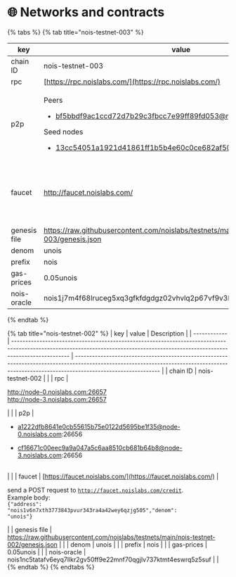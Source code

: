 # 🌐 Networks and contracts

{% tabs %}
{% tab title="nois-testnet-003" %}


| key          | value                                                                                                                                                                                          | Description                                                                                                                                                                                |
| ------------ | ---------------------------------------------------------------------------------------------------------------------------------------------------------------------------------------------- | ------------------------------------------------------------------------------------------------------------------------------------------------------------------------------------------ |
| chain ID     | nois-testnet-003                                                                                                                                                                               |                                                                                                                                                                                            |
| rpc          | [https://rpc.noislabs.com/](https://rpc.noislabs.com/)                                                                                                                                         |                                                                                                                                                                                            |
| p2p          | <p>Peers</p><ul><li>bf5bbdf9ac1ccd72d7b29c3fbcc7e99ff89fd053@rpc.noislabs.com:26656</li></ul><p>Seed nodes</p><ul><li>13cc54051a1921d41861ff1b5b4e60c0ce682af5@155.138.205.237:36656</li></ul> |                                                                                                                                                                                            |
| faucet       | http://faucet.noislabs.com/                                                                                                                                                                    | <p>send a POST request to <code>http://faucet.noislabs.com/credit</code>.<br>Example body:<br><code>{"address": "nois1v6n7xth3773843pvur343ra4a42wey6qzjg505","denom": "unois"}</code></p> |
| genesis file | https://raw.githubusercontent.com/noislabs/testnets/main/nois-testnet-003/genesis.json                                                                                                         |                                                                                                                                                                                            |
| denom        | unois                                                                                                                                                                                          |                                                                                                                                                                                            |
| prefix       | nois                                                                                                                                                                                           |                                                                                                                                                                                            |
| gas-prices   | 0.05unois                                                                                                                                                                                      |                                                                                                                                                                                            |
| nois-oracle  | nois1j7m4f68lruceg5xq3gfkfdgdgz02vhvlq2p67vf9v3hwdydaat3sajzcy5                                                                                                                                |                                                                                                                                                                                            |
{% endtab %}

{% tab title="nois-testnet-002" %}
| key          | value                                                                                                                                                                            | Description                                                                                                                                                                                |
| ------------ | -------------------------------------------------------------------------------------------------------------------------------------------------------------------------------- | ------------------------------------------------------------------------------------------------------------------------------------------------------------------------------------------ |
| chain ID     | nois-testnet-002                                                                                                                                                                 |                                                                                                                                                                                            |
| rpc          | <p>http://node-0.noislabs.com:26657<br>http://node-3.noislabs.com:26657</p>                                                                                                      |                                                                                                                                                                                            |
| p2p          | <ul><li>a1222dfb8641e0cb55615b75e0122d5695be1f35@node-0.noislabs.com:26656</li></ul><ul><li>cf16671c00eec9a9a047a5c6aa8510cb681b64b8@node-3.noislabs.com:26656<br><br></li></ul> |                                                                                                                                                                                            |
| faucet       | [https://faucet.noislabs.com/](https://faucet.noislabs.com/)                                                                                                                     | <p>send a POST request to <code>http://faucet.noislabs.com/credit</code>.<br>Example body:<br><code>{"address": "nois1v6n7xth3773843pvur343ra4a42wey6qzjg505","denom": "unois"}</code></p> |
| genesis file | https://raw.githubusercontent.com/noislabs/testnets/main/nois-testnet-002/genesis.json                                                                                           |                                                                                                                                                                                            |
| denom        | unois                                                                                                                                                                            |                                                                                                                                                                                            |
| prefix       | nois                                                                                                                                                                             |                                                                                                                                                                                            |
| gas-prices   | 0.05unois                                                                                                                                                                        |                                                                                                                                                                                            |
| nois-oracle  | nois1nc5tatafv6eyq7llkr2gv50ff9e22mnf70qgjlv737ktmt4eswrq5z5suf                                                                                                                  |                                                                                                                                                                                            |
{% endtab %}
{% endtabs %}
